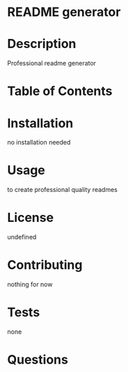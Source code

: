 # README generator
  # Description 
  Professional readme generator 

  # Table of Contents 

  # Installation
  no installation needed

  # Usage
  to create professional quality readmes 

  # License
  undefined

  # Contributing 
nothing for now

  # Tests
none
  # Questions

